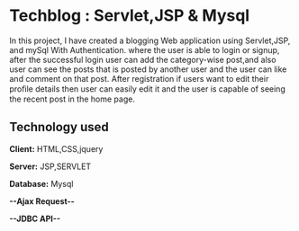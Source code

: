 
# Techblog : Servlet,JSP & Mysql

In this project, I have created a blogging Web application using Servlet,JSP, and mySql With Authentication.
where the user is able to login or signup, after the successful login user can add the category-wise
post,and also user can see the posts that is posted by another user and the user can like and comment on
that post.
After registration if users want to edit their proﬁle details then user can easily edit it and the user is
capable of seeing the recent post in the home page.


## Technology used

**Client:** HTML,CSS,jquery

**Server:** JSP,SERVLET

**Database:** Mysql

**--Ajax Request--**

**--JDBC API--**
